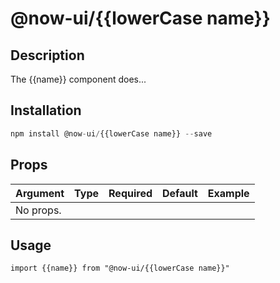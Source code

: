 # @now-ui/{{lowerCase name}}

## Description

The {{name}} component does...

## Installation

```jsx
npm install @now-ui/{{lowerCase name}} --save
```

## Props

| Argument  | Type | Required | Default | Example |
| --------- | ---- | -------- | ------- | ------- |
| No props. |      |          |         |         |

## Usage

<!-- Description of the component usage -->

```
import {{name}} from "@now-ui/{{lowerCase name}}"
```
